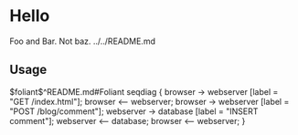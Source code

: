 # Hello

<if flags="foo, bar" kind="all">
Foo and Bar.
</if>

<if flags="baz" kind="none">
Not baz.
</if>

<if flags="foo">
<include>
  ../../README.md
</include>
</if>

## Usage

<include sethead="2" nohead="true">
  $foliant$^README.md#Foliant
</include>

<seqdiag caption="This is a caption">
seqdiag {
  browser  -> webserver [label = "GET /index.html"];
  browser <-- webserver;
  browser  -> webserver [label = "POST /blog/comment"];
              webserver  -> database [label = "INSERT comment"];
              webserver <-- database;
  browser <-- webserver;
}
</seqdiag>
